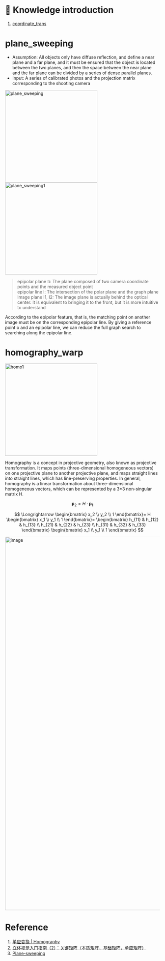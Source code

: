 
# :book: Knowledge introduction
1. [coordinate_trans](Preliminaries/Coordinate_transformation.md)

# plane_sweeping  

- Assumption: All objects only have diffuse reflection, and define a near plane and a far plane, and it must be ensured that the object is located between the two planes, and then the space between the near plane and the far plane can be divided by a series of dense parallel planes.
- Input: A series of calibrated photos and the projection matrix corresponding to the shooting camera
<img src="https://github.com/elleryw0518/MVS/assets/101634608/24059444-b3b7-4434-be1a-794b32cb31fd" alt="plane_sweeping" width="300px">  
<img src="https://github.com/elleryw0518/MVS/assets/101634608/29519eaa-ae7a-4766-8a56-1df5de43f9c5" alt="plane_sweeping1" width="300px"> 

> epipolar plane π: The plane composed of two camera coordinate points and the measured object point  
> epipolar line l: The intersection of the polar plane and the graph plane  
> Image plane I1, I2: The image plane is actually behind the optical center. It is equivalent to bringing it to the front, but it is more intuitive to understand 

According to the epipolar feature, that is, the matching point on another image must be on the corresponding epipolar line. By giving a reference point o and an epipolar line, we can reduce the full graph search to searching along the epipolar line.



# homography_warp  

<img src="https://github.com/elleryw0518/MVS/assets/101634608/40dfcd27-b0ec-47ca-817c-7baea371bafb" alt="homo1" width="300px">   


Homography is a concept in projective geometry, also known as projective transformation. It maps points (three-dimensional homogeneous vectors) on one projective plane to another projective plane, and maps straight lines into straight lines, which has line-preserving properties. In general, homography is a linear transformation about three-dimensional homogeneous vectors, which can be represented by a 3*3 non-singular matrix H.


$$
\mathbf {p}_2 = H\cdot \mathbf{p_1}
$$

$$
\Longrightarrow 
\begin{bmatrix}
x_2 \\
y_2 \\
1
\end{bmatrix}=
H
\begin{bmatrix}
x_1 \\
y_1 \\
1
\end{bmatrix}=
\begin{bmatrix}
h_{11} & h_{12} & h_{13} \\
h_{21} & h_{22} & h_{23} \\
h_{31} & h_{32} & h_{33}
\end{bmatrix}
\begin{bmatrix}
x_1 \\
y_1 \\
1
\end{bmatrix}
$$

<img width="1215" alt="image" src="https://github.com/elleryw0518/MVS/assets/101634608/19f65314-e7f7-4366-9a54-ca1504a22a2b">


# Reference
1. [单应变换 | Homography](http://liuxiao.org/kb/3dvision/geometry/%E5%8D%95%E5%BA%94%E5%8F%98%E6%8D%A2-homography/)
2. [立体视觉入门指南（2）：关键矩阵（本质矩阵，基础矩阵，单应矩阵）](https://zhuanlan.zhihu.com/p/377794028)
3. [Plane-sweeping](https://www.codetd.com/article/2992701)
